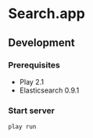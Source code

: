 # Search.app

## Development

### Prerequisites

* Play 2.1
* Elasticsearch 0.9.1

### Start server

    play run